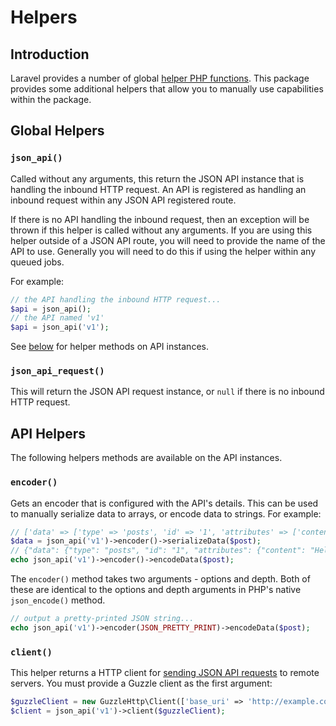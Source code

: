 # Helpers

## Introduction

Laravel provides a number of global [helper PHP functions](https://laravel.com/docs/helpers). This package
provides some additional helpers that allow you to manually use capabilities within the package.

## Global Helpers

### `json_api()`

Called without any arguments, this return the JSON API instance that is handling the inbound HTTP request. An API 
is registered as handling an inbound request within any JSON API registered route.

If there is no API handling the inbound request, then an exception will be thrown if this helper is called
without any arguments. If you are using this helper outside of a JSON API route, you will need to provide the
name of the API to use. Generally you will need to do this if using the helper within any queued jobs.

For example:

```php
// the API handling the inbound HTTP request...
$api = json_api();
// the API named 'v1'
$api = json_api('v1');
```

See [below](#api-helpers) for helper methods on API instances.

### `json_api_request()`

This will return the JSON API request instance, or `null` if there is no inbound HTTP request.

## API Helpers

The following helpers methods are available on the API instances.

### `encoder()`

Gets an encoder that is configured with the API's details. This can be used to manually serialize data to arrays, or
encode data to strings. For example:

```php
// ['data' => ['type' => 'posts', 'id' => '1', 'attributes' => ['content' => 'Hello World']]]
$data = json_api('v1')->encoder()->serializeData($post);
// {"data": {"type": "posts", "id": "1", "attributes": {"content": "Hello World"}}}
echo json_api('v1')->encoder()->encodeData($post);
```

The `encoder()` method takes two arguments - options and depth. Both of these are identical to the options and
depth arguments in PHP's native `json_encode()` method.

```php
// output a pretty-printed JSON string...
echo json_api('v1')->encoder(JSON_PRETTY_PRINT)->encodeData($post);
```

### `client()`

This helper returns a HTTP client for [sending JSON API requests](./http-clients/) to remote servers. You
must provide a Guzzle client as the first argument:

```php
$guzzleClient = new GuzzleHttp\Client(['base_uri' => 'http://example.com/api/']);
$client = json_api('v1')->client($guzzleClient);
```
